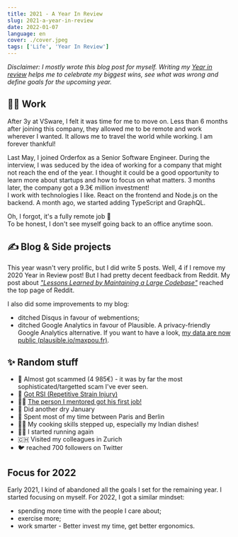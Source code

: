 ```yaml
---
title: 2021 - A Year In Review
slug: 2021-a-year-in-review
date: 2022-01-07
language: en
cover: ./cover.jpeg
tags: ['Life', 'Year In Review']
---
```


_Disclaimer: I mostly wrote this blog post for myself. Writing my
[Year in review](/tags/Year%20In%20Review) helps me to celebrate my biggest wins, see what was wrong
and define goals for the upcoming year._

## 👨‍💻 Work

After 3y at VSware, I felt it was time for me to move on. Less than 6 months after joining this
company, they allowed me to be remote and work wherever I wanted. It allows me to travel the world
while working. I am forever thankful!

Last May, I joined Orderfox as a Senior Software Engineer. During the interview, I was seduced by
the idea of working for a company that might not reach the end of the year. I thought it could be a
good opportunity to learn more about startups and how to focus on what matters. 3 months later, the
company got a 9.3€ million investment!  
I work with technologies I like. React on the frontend and Node.js on the backend. A month ago, we
started adding TypeScript and GraphQL.

Oh, I forgot, it's a fully remote job 🥳  
To be honest, I don't see myself going back to an office anytime soon.

## ✍️ Blog & Side projects

This year wasn't very prolific, but I did write 5 posts. Well, 4 if I remove my 2020 Year in Review
post! But I had pretty decent feedback from Reddit. My post about
_["Lessons Learned by Maintaining a Large Codebase"](/lesson-learned-maintaining-large-vue-js-codebase)_
reached the top page of Reddit.

I also did some improvements to my blog:

- ditched Disqus in favour of webmentions;
- ditched Google Analytics in favour of Plausible. A privacy-friendly Google Analytics alternative.
  If you want to have a look,
  [my data are now public (plausible.io/maxpou.fr)](https://plausible.io/maxpou.fr).

## ✨ Random stuff

- 🤥 Almost got scammed (4 985€) - it was by far the most sophisticated/targetted scam I've ever
  seen.
- 🤕 [Got RSI (Repetitive Strain Injury)](/rsi-as-developer)
- 👨‍🏫
  [The person I mentored got his first job!](https://twitter.com/_maxpou/status/1453417389077536773)
- 🍵 Did another dry January
- 🚂 Spent most of my time between Paris and Berlin
- 👨‍🍳 My cooking skills stepped up, especially my Indian dishes!
- 🏃‍♂️ I started running again
- 🇨🇭 Visited my colleagues in Zurich
- 🐦 reached 700 followers on Twitter

## Focus for 2022

Early 2021, I kind of abandoned all the goals I set for the remaining year. I started focusing on
myself. For 2022, I got a similar mindset:

- spending more time with the people I care about;
- exercise more;
- work smarter - Better invest my time, get better ergonomics.
